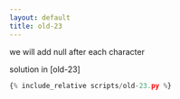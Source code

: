 ```yaml
---
layout: default
title: old-23
---
```




we will add null after each character

solution in [old-23]
```py
{% include_relative scripts/old-23.py %}
```



